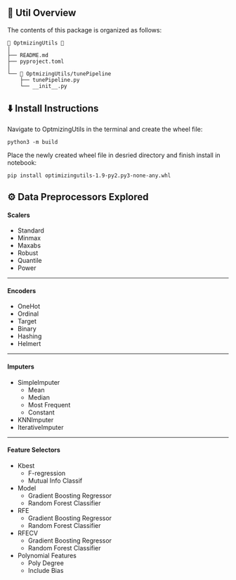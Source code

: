 <!-- STRUCTURE -->
<h2 id="Util-Structure"> 🌵 Util Overview</h2>

The contents of this package is organized as follows:

    📂 OptmizingUtils 📍
    │
    ├── README.md
    ├── pyproject.toml
    │   
    └── 📂 OptmizingUtils/tunePipeline
        ├── tunePipeline.py 
        └── __init__.py 

<h2 id="Install-Instructions"> ⬇️ Install Instructions</h2>

Navigate to OptmizingUtils in the terminal and create the wheel file:

```console
python3 -m build
```

Place the newly created wheel file in desried directory and finish install in notebook:

```console
pip install optimizingutils-1.9-py2.py3-none-any.whl
```

<h2 id="Preprocessing"> ⚙️ Data Preprocessors Explored</h2>

#### Scalers

* Standard
* Minmax
* Maxabs
* Robust
* Quantile
* Power

----------------------------------------------------------------

#### Encoders

* OneHot
* Ordinal
* Target
* Binary
* Hashing
* Helmert

----------------------------------------------------------------

#### Imputers

* SimpleImputer
    * Mean
    * Median
    * Most Frequent
    * Constant
* KNNImputer
* IterativeImputer
  
----------------------------------------------------------------

#### Feature Selectors

* Kbest
    * F-regression
    * Mutual Info Classif
* Model
    * Gradient Boosting Regressor
    * Random Forest Classifier
* RFE
    * Gradient Boosting Regressor
    * Random Forest Classifier
* RFECV
    * Gradient Boosting Regressor
    * Random Forest Classifier
* Polynomial Features
    * Poly Degree
    * Include Bias
